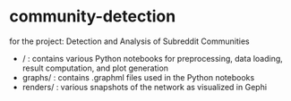# community-detection
for the project: Detection and Analysis of Subreddit Communities

* / : contains various Python notebooks for preprocessing, data loading, result computation, and plot generation
* graphs/ : contains .graphml files used in the Python notebooks
* renders/ : various snapshots of the network as visualized in Gephi

